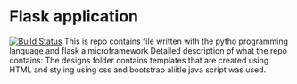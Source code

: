 # Flask application

[![Build Status](https://travis-ci.org/sasakad/shoppinglist-andela.svg?branch=master)](https://travis-ci.org/sasakad/shoppinglist-andela)
This is repo contains file written with the pytho programming language and flask a microframework
Detailed description of what the repo contains:
The designs folder contains templates that are created using HTML and styling using css and bootstrap aliitle java script was used.

